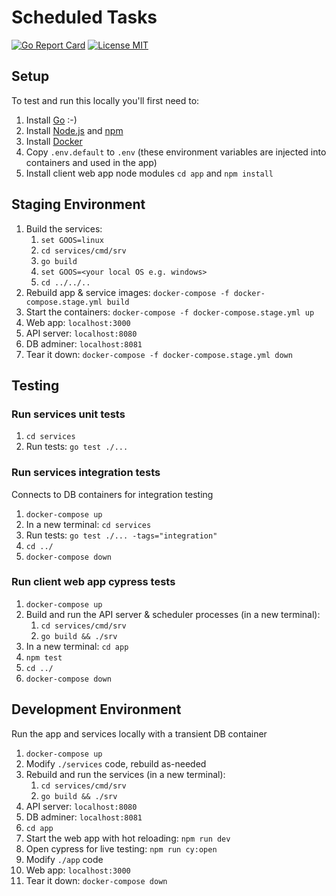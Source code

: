 # Scheduled Tasks
[![Go Report Card](https://goreportcard.com/badge/github.com/benjohns1/scheduled-tasks/services)](https://goreportcard.com/report/github.com/benjohns1/scheduled-tasks/services)
[![License MIT](https://img.shields.io/badge/license-MIT-lightgrey.svg?style=flat)](LICENSE)
## Setup
To test and run this locally you'll first need to:
1. Install [Go](https://golang.org/) :-)
2. Install [Node.js](https://nodejs.org/) and [npm](https://www.npmjs.com/)
3. Install [Docker](https://www.docker.com/products/docker-desktop)
4. Copy `.env.default` to `.env` (these environment variables are injected into containers and used in the app)
5. Install client web app node modules `cd app` and `npm install`

## Staging Environment
1. Build the services:
   1. `set GOOS=linux`
   2. `cd services/cmd/srv`
   4. `go build`
   5. `set GOOS=<your local OS e.g. windows>`
   6. `cd ../../..`
2. Rebuild app & service images: `docker-compose -f docker-compose.stage.yml build`
3. Start the containers: `docker-compose -f docker-compose.stage.yml up`
4. Web app: `localhost:3000`
5. API server: `localhost:8080`
6. DB adminer: `localhost:8081`
7. Tear it down: `docker-compose -f docker-compose.stage.yml down`

## Testing
### Run services unit tests
1. `cd services`
2. Run tests: `go test ./...`

### Run services integration tests
Connects to DB containers for integration testing
1. `docker-compose up`
2. In a new terminal: `cd services`
3. Run tests: `go test ./... -tags="integration"`
4. `cd ../`
5. `docker-compose down`

### Run client web app cypress tests
1. `docker-compose up`
2. Build and run the API server & scheduler processes (in a new terminal):
   1. `cd services/cmd/srv`
   1. `go build && ./srv`
3. In a new terminal: `cd app`
4. `npm test`
5. `cd ../`
6. `docker-compose down`

## Development Environment

Run the app and services locally with a transient DB container
1. `docker-compose up`
2. Modify `./services` code, rebuild as-needed
3. Rebuild and run the services (in a new terminal):
   1. `cd services/cmd/srv`
   2. `go build && ./srv`
5. API server: `localhost:8080`
6. DB adminer: `localhost:8081`
7. `cd app`
8. Start the web app with hot reloading: `npm run dev`
9. Open cypress for live testing: `npm run cy:open`
10. Modify `./app` code
11. Web app: `localhost:3000`
12. Tear it down: `docker-compose down`